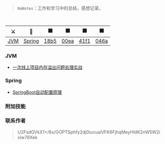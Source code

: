 
<div align="center">  
</div><br>


> `NaNotes`：工作和学习中的总结，感想记录。

<br/>


|⚔️ | 🍃 | ⬛ | ⬛ | ⬛  | ⬛
| :--------: | :---------: | :---------: | :---------: | :---------: | :---------:| 
| [JVM](#JVM)| [Spring](#Spring) |[18b5](#jvm) | [00ea](#分布式相关) |[41f1](#常用框架第三方组件)|[046a](#数据结构与算法)| [附加技能](#附加技能)|

### JVM
- [一次线上项目内存溢出问题处理实战](https://github.com/Season02/NaNotes/blob/master/MD/java-senior/oom.md)

### Spring
- [SpringBoot自动配置原理](https://github.com/Season02/NaNotes/blob/master/MD/java-senior/spring-boot-auto-config-concept.md)

### 附加技能


### 联系作者

> U2FsdGVkX1+/6x/GOPTSphfy2dj0iucuaiVFK6FjhqMeyHIdK2nW5W2ixiw78Xek
